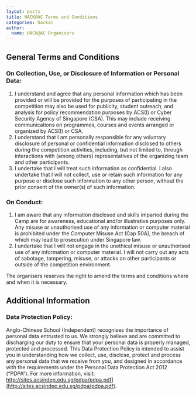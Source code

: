 ```yaml
---
layout: posts
title: HACK@AC Terms and Conditions
categories: hackac
author:
  name: HACK@AC Organisers
---
```

## General Terms and Conditions 

### On Collection, Use, or Disclosure of Information or Personal Data:
1) I understand and agree that any personal information which has been provided or will be provided for the purposes of participating in the competition may also be used for publicity, student outreach, and analysis for policy recommendation purposes by ACS(I) or Cyber Security Agency of Singapore (CSA). This may include receiving communications on programmes, courses and events arranged or organized by ACS(I) or CSA.
2) I understand that I am personally responsible for any voluntary disclosure of personal or confidential information disclosed to others during the competition activities, including, but not limited to, through interactions with (among others) representatives of the organizing team and other participants.
3) I undertake that I will treat such information as confidential. I also undertake that I will not collect, use or retain such information for any purpose or disclose such information to any other person, without the prior consent of the owner(s) of such information.

### On Conduct:
1) I am aware that any information disclosed and skills imparted during the Camp are for awareness, educational and/or illustrative purposes only. Any misuse or unauthorised use of any information or computer material is prohibited under the Computer Misuse Act (Cap 50A), the breach of which may lead to prosecution under Singapore law.
2) I undertake that I will not engage in the unethical misuse or unauthorised use of any information or computer material. I will not carry out any acts of sabotage, tampering, misuse, or attacks on other participants or outside of the competition environment.

The organisers reserves the right to amend the terms and conditions where and when it is necessary. 

## Additional Information

### Data Protection Policy:
Anglo-Chinese School (Independent) recognises the importance of personal data entrusted to us. We strongly believe and are committed to discharging our duty to ensure that your personal data is properly managed, protected and processed. This Data Protection Policy is intended to assist you in understanding how we collect, use, disclose, protect and process any personal data that we receive from you, and designed in accordance with the requirements under the Personal Data Protection Act 2012 (“PDPA”). For more information, visit: http://sites.acsindep.edu.sg/pdpa/pdpa.pdf](http://sites.acsindep.edu.sg/pdpa/pdpa.pdf).
